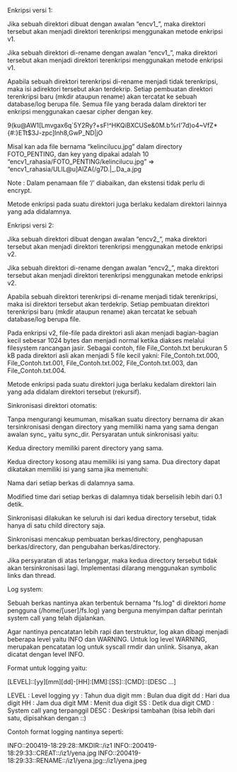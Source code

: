 Enkripsi versi 1:

Jika sebuah direktori dibuat dengan awalan “encv1_”, maka direktori tersebut akan menjadi direktori terenkripsi menggunakan metode enkripsi v1.

Jika sebuah direktori di-rename dengan awalan “encv1_”, maka direktori tersebut akan menjadi direktori terenkripsi menggunakan metode enkripsi v1.

Apabila sebuah direktori terenkripsi di-rename menjadi tidak terenkripsi, maka isi adirektori tersebut akan terdekrip.
Setiap pembuatan direktori terenkripsi baru (mkdir ataupun rename) akan tercatat ke sebuah database/log berupa file.
Semua file yang berada dalam direktori ter enkripsi menggunakan caesar cipher dengan key.


9(ku@AW1[Lmvgax6q`5Y2Ry?+sF!^HKQiBXCUSe&0M.b%rI'7d)o4~VfZ*{#:}ETt$3J-zpc]lnh8,GwP_ND|jO

Misal kan ada file bernama “kelincilucu.jpg” dalam directory FOTO_PENTING, dan key yang dipakai adalah 10 “encv1_rahasia/FOTO_PENTING/kelincilucu.jpg” => “encv1_rahasia/ULlL@u]AlZA(/g7D.|_.Da_a.jpg

Note : Dalam penamaan file ‘/’ diabaikan, dan ekstensi tidak perlu di encrypt.

Metode enkripsi pada suatu direktori juga berlaku kedalam direktori lainnya yang ada didalamnya.

Enkripsi versi 2:

Jika sebuah direktori dibuat dengan awalan “encv2_”, maka direktori tersebut akan menjadi direktori terenkripsi menggunakan 
metode enkripsi v2.

Jika sebuah direktori di-rename dengan awalan “encv2_”, maka direktori tersebut akan menjadi direktori terenkripsi menggunakan metode enkripsi v2.

Apabila sebuah direktori terenkripsi di-rename menjadi tidak terenkripsi, maka isi direktori tersebut akan terdekrip.
Setiap pembuatan direktori terenkripsi baru (mkdir ataupun rename) akan tercatat ke sebuah database/log berupa file.

Pada enkripsi v2, file-file pada direktori asli akan menjadi bagian-bagian kecil sebesar 1024 bytes dan menjadi normal ketika diakses melalui filesystem rancangan jasir. Sebagai contoh, file File_Contoh.txt berukuran 5 kB pada direktori asli akan menjadi 5 file kecil yakni: File_Contoh.txt.000, File_Contoh.txt.001, File_Contoh.txt.002, File_Contoh.txt.003, dan File_Contoh.txt.004.

Metode enkripsi pada suatu direktori juga berlaku kedalam direktori lain yang ada didalam direktori tersebut (rekursif).

Sinkronisasi direktori otomatis:

Tanpa mengurangi keumuman, misalkan suatu directory bernama dir akan tersinkronisasi dengan directory yang memiliki nama yang sama dengan awalan sync_ yaitu sync_dir. Persyaratan untuk sinkronisasi yaitu:

Kedua directory memiliki parent directory yang sama.

Kedua directory kosong atau memiliki isi yang sama. Dua directory dapat dikatakan memiliki isi yang sama jika memenuhi:

Nama dari setiap berkas di dalamnya sama.

Modified time dari setiap berkas di dalamnya tidak berselisih lebih dari 0.1 detik.

Sinkronisasi dilakukan ke seluruh isi dari kedua directory tersebut, tidak hanya di satu child directory saja.

Sinkronisasi mencakup pembuatan berkas/directory, penghapusan berkas/directory, dan pengubahan berkas/directory.

Jika persyaratan di atas terlanggar, maka kedua directory tersebut tidak akan tersinkronisasi lagi.
Implementasi dilarang menggunakan symbolic links dan thread.

Log system:

Sebuah berkas nantinya akan terbentuk bernama "fs.log" di direktori *home* pengguna (/home/[user]/fs.log) yang berguna menyimpan daftar perintah system call yang telah dijalankan.

Agar nantinya pencatatan lebih rapi dan terstruktur, log akan dibagi menjadi beberapa level yaitu INFO dan WARNING.
Untuk log level WARNING, merupakan pencatatan log untuk syscall rmdir dan unlink.
Sisanya, akan dicatat dengan level INFO.

Format untuk logging yaitu:

[LEVEL]::[yy][mm][dd]-[HH]:[MM]:[SS]::[CMD]::[DESC ...]


LEVEL    : Level logging
yy        : Tahun dua digit
mm         : Bulan dua digit
dd         : Hari dua digit
HH         : Jam dua digit
MM         : Menit dua digit
SS         : Detik dua digit
CMD          : System call yang terpanggil
DESC      : Deskripsi tambahan (bisa lebih dari satu, dipisahkan dengan ::)

Contoh format logging nantinya seperti:

INFO::200419-18:29:28::MKDIR::/iz1
INFO::200419-18:29:33::CREAT::/iz1/yena.jpg
INFO::200419-18:29:33::RENAME::/iz1/yena.jpg::/iz1/yena.jpeg
